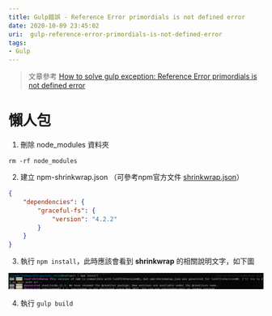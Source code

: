 ```yaml
---
title: Gulp錯誤 - Reference Error primordials is not defined error
date: 2020-10-09 23:45:02
uri:  gulp-reference-error-primordials-is-not-defined-error
tags:
- Gulp
---
```


> 文章參考
> [How to solve gulp exception: Reference Error primordials is not defined error](https://ourcodeworld.com/articles/read/1188/how-to-solve-gulp-exception-reference-error-primordials-is-not-defined-error)

# 懶人包

1. 刪除 node_modules 資料夾

```shell
rm -rf node_modules
```

2. 建立 npm-shrinkwrap.json （可參考npm官方文件 [shrinkwrap.json](https://docs.npmjs.com/files/shrinkwrap.json)）

```json
{
    "dependencies": {
        "graceful-fs": {
            "version": "4.2.2"
        }
    }
}
```

3. 執行 `npm install`，此時應該會看到 **shrinkwrap** 的相關說明文字，如下圖

![](/../assets/gulp-reference-error-primordials-is-not-defined-error/1.png)

4. 執行 `gulp build`
